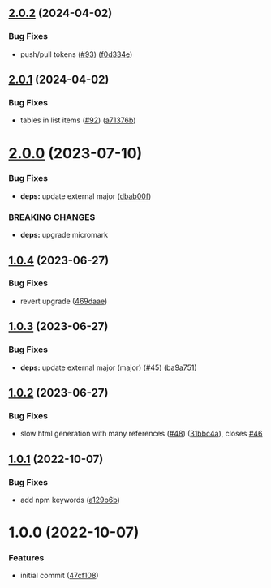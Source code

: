 ## [2.0.2](https://github.com/adobe/micromark-extension-gridtables/compare/v2.0.1...v2.0.2) (2024-04-02)


### Bug Fixes

* push/pull tokens ([#93](https://github.com/adobe/micromark-extension-gridtables/issues/93)) ([f0d334e](https://github.com/adobe/micromark-extension-gridtables/commit/f0d334ea003344af27879ba282b0baa2c7b988ab))

## [2.0.1](https://github.com/adobe/micromark-extension-gridtables/compare/v2.0.0...v2.0.1) (2024-04-02)


### Bug Fixes

* tables in list items ([#92](https://github.com/adobe/micromark-extension-gridtables/issues/92)) ([a71376b](https://github.com/adobe/micromark-extension-gridtables/commit/a71376bd2f8262d13b796db15aca7ede4731a378))

# [2.0.0](https://github.com/adobe/micromark-extension-gridtables/compare/v1.0.4...v2.0.0) (2023-07-10)


### Bug Fixes

* **deps:** update external major ([dbab00f](https://github.com/adobe/micromark-extension-gridtables/commit/dbab00fdff9fd969267f11a6eb6480d45fce3091))


### BREAKING CHANGES

* **deps:** upgrade micromark

## [1.0.4](https://github.com/adobe/micromark-extension-gridtables/compare/v1.0.3...v1.0.4) (2023-06-27)


### Bug Fixes

* revert upgrade ([469daae](https://github.com/adobe/micromark-extension-gridtables/commit/469daae92913867f3d9df890e3d9af6c04d99946))

## [1.0.3](https://github.com/adobe/micromark-extension-gridtables/compare/v1.0.2...v1.0.3) (2023-06-27)


### Bug Fixes

* **deps:** update external major (major) ([#45](https://github.com/adobe/micromark-extension-gridtables/issues/45)) ([ba9a751](https://github.com/adobe/micromark-extension-gridtables/commit/ba9a751c72b832f87bec8494171a48bcc0459593))

## [1.0.2](https://github.com/adobe/micromark-extension-gridtables/compare/v1.0.1...v1.0.2) (2023-06-27)


### Bug Fixes

* slow html generation with many references ([#48](https://github.com/adobe/micromark-extension-gridtables/issues/48)) ([31bbc4a](https://github.com/adobe/micromark-extension-gridtables/commit/31bbc4a934bf16045cf2d526980f6abe15c59631)), closes [#46](https://github.com/adobe/micromark-extension-gridtables/issues/46)

## [1.0.1](https://github.com/adobe/micromark-extension-gridtables/compare/v1.0.0...v1.0.1) (2022-10-07)


### Bug Fixes

* add npm keywords ([a129b6b](https://github.com/adobe/micromark-extension-gridtables/commit/a129b6b06f3da5e206fb73aa3854208dd1481666))

# 1.0.0 (2022-10-07)


### Features

* initial commit ([47cf108](https://github.com/adobe/micromark-extension-gridtables/commit/47cf108a7d7f5fa7ae15b1c9dfdf83c40a17c1f5))

